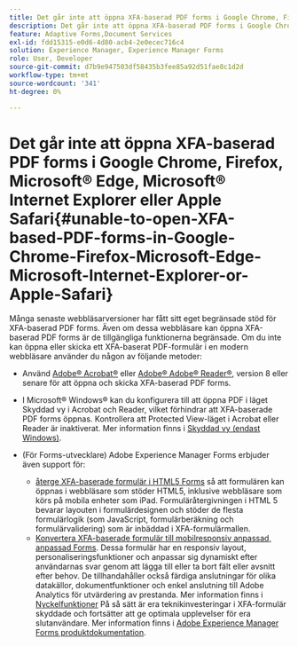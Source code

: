 ```yaml
---
title: Det går inte att öppna XFA-baserad PDF forms i Google Chrome, Firefox, Microsoft&reg; Edge, Microsoft&reg; Internet Explorer eller Apple Safari
description: Det går inte att öppna XFA-baserad PDF forms i Google Chrome, Firefox, Microsoft&reg; Edge, Microsoft&reg; Internet Explorer eller Apple Safari
feature: Adaptive Forms,Document Services
exl-id: fdd15315-e0d6-4d80-acb4-2e0ecec716c4
solution: Experience Manager, Experience Manager Forms
role: User, Developer
source-git-commit: d7b9e947503df58435b3fee85a92d51fae8c1d2d
workflow-type: tm+mt
source-wordcount: '341'
ht-degree: 0%

---
```


# Det går inte att öppna XFA-baserad PDF forms i Google Chrome, Firefox, Microsoft® Edge, Microsoft® Internet Explorer eller Apple Safari{#unable-to-open-XFA-based-PDF-forms-in-Google-Chrome-Firefox-Microsoft-Edge-Microsoft-Internet-Explorer-or-Apple-Safari}

Många senaste webbläsarversioner har fått sitt eget begränsade stöd för XFA-baserad PDF forms. Även om dessa webbläsare kan öppna XFA-baserad PDF forms är de tillgängliga funktionerna begränsade. Om du inte kan öppna eller skicka ett XFA-baserat PDF-formulär i en modern webbläsare använder du någon av följande metoder:

* Använd [Adobe® Acrobat®](https://www.adobe.com/acrobat.html) eller [Adobe® Adobe® Reader®](https://get.adobe.com/reader/), version 8 eller senare för att öppna och skicka XFA-baserad PDF forms.
* I Microsoft® Windows® kan du konfigurera till att öppna PDF i läget Skyddad vy i Acrobat och Reader, vilket förhindrar att XFA-baserade PDF forms öppnas. Kontrollera att Protected View-läget i Acrobat eller Reader är inaktiverat. Mer information finns i [Skyddad vy (endast Windows)](https://helpx.adobe.com/in/reader/using/protected-mode-windows.html).
* (För Forms-utvecklare) Adobe Experience Manager Forms erbjuder även support för:

   * [återge XFA-baserade formulär i HTML5 Forms](https://experienceleague.adobe.com/docs/experience-manager-65/forms/html5-forms/introduction.html?#key-capabilities-of-html-forms-br) så att formulären kan öppnas i webbläsare som stöder HTML5, inklusive webbläsare som körs på mobila enheter som iPad. Formuläråtergivningen i HTML 5 bevarar layouten i formulärdesignen och stöder de flesta formulärlogik (som JavaScript, formulärberäkning och formulärvalidering) som är inbäddad i XFA-formulärmallen.
   * [Konvertera XFA-baserade formulär till mobilresponsiv anpassad, anpassad Forms](https://experienceleague.adobe.com/docs/experience-manager-65/forms/adaptive-forms-basic-authoring/creating-adaptive-form.html?#create-an-adaptive-form-based-on-an-xfa-form-template). Dessa formulär har en responsiv layout, personaliseringsfunktioner och anpassar sig dynamiskt efter användarnas svar genom att lägga till eller ta bort fält eller avsnitt efter behov. De tillhandahåller också färdiga anslutningar för olika datakällor, dokumentfunktioner och enkel anslutning till Adobe Analytics för utvärdering av prestanda. Mer information finns i [Nyckelfunktioner](https://experienceleague.adobe.com/docs/experience-manager-cloud-service/content/forms/forms-overview/home.html?lang=en)
På så sätt är era teknikinvesteringar i XFA-formulär skyddade och fortsätter att ge optimala upplevelser för era slutanvändare. Mer information finns i [Adobe Experience Manager Forms produktdokumentation](https://experienceleague.adobe.com/docs/experience-manager-cloud-service/content/forms/forms-overview/home.html).

